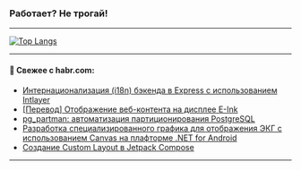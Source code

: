 ### Работает? Не трогай!

---
<!--
#### 🛠️ Technical stack:

![Java](https://img.shields.io/badge/Java-informational?logo=Oracle&style=flat&logoColor=white&color=FF4500)
![Kotlin](https://img.shields.io/badge/Kotlin-informational?logo=Kotlin&style=flat&logoColor=white&color=774D97)
![TS](https://img.shields.io/badge/TypeScript-informational?logo=typeScript&style=flat&logoColor=black&color=017acc)
![Python](https://img.shields.io/badge/Python-informational?logo=Python&style=flat&logoColor=black&color=ffdd54) <br>
![Spring](https://img.shields.io/badge/Spring-informational?logo=Spring&style=flat&logoColor=white&color=6DB33F) 
![SpringBoot](https://img.shields.io/badge/SpringBoot-informational?logo=SpringBoot&style=flat&logoColor=white&color=6DB33F)
![Nest](https://img.shields.io/badge/NestJS-informational?logo=NestJS&style=flat&logoColor=white&color=E0234E) 
![NodeJS](https://img.shields.io/badge/NodeJS-informational?logo=node.js&style=flat&logoColor=white&color=70A760)<br>
![PostgreSQL](https://img.shields.io/badge/PostgreSQL-informational?logo=PostgreSQL&style=flat&logoColor=white&color=DAA520)
![MongoDB](https://img.shields.io/badge/MongoDB-informational?logo=MongoDB&style=flat&logoColor=white&color=870000)
![Apache](https://img.shields.io/badge/Apache-informational?logo=apache&style=flat&logoColor=white&color=f74e28)

___ 
-->

<!--- #### 🛠️ : --->

[![Top Langs](https://github-readme-stats-82jvfl3w3-advtsettinggmailcoms-projects.vercel.app/api/top-langs/?username=zloylis&langs_count=10&hide_title=true&title_color=e6edf3&size_weight=0.5&count_weight=0.5&layout=compact&hide_progress=true&hide_border=true&theme=dracula)](https://github.com/zloylis)

<!---


####  :octocat:&nbsp;&nbsp; Статистика:

![GitHub stats](https://github-readme-stats-u2qms2cxw-advtsettinggmailcoms-projects.vercel.app/api?username=zloylis&show_icons=true&hide_border=true&theme=dracula&title_color=e6edf3&include_all_commits=true&count_private=true&hide_rank=false&hide_title=true&rank_icon=github)
-->
---

#### 💬 Свежее с habr.com:

<!-- BLOG-POST-LIST:START -->
- [Интернационализация &lpar;i18n&rpar; бэкенда в Express с использованием Intlayer](https://habr.com/ru/articles/867856/?utm_source=habrahabr&utm_medium=rss&utm_campaign=867856)
- [[Перевод] Отображение веб-контента на дисплее E-Ink](https://habr.com/ru/articles/867676/?utm_source=habrahabr&utm_medium=rss&utm_campaign=867676)
- [pg_partman: автоматизация партиционирования PostgreSQL](https://habr.com/ru/companies/otus/articles/866192/?utm_source=habrahabr&utm_medium=rss&utm_campaign=866192)
- [Разработка специализированного графика для отображения ЭКГ с использованием Canvas на плафторме .NET for Android](https://habr.com/ru/articles/867830/?utm_source=habrahabr&utm_medium=rss&utm_campaign=867830)
- [Создание Custom Layout в Jetpack Compose](https://habr.com/ru/articles/867822/?utm_source=habrahabr&utm_medium=rss&utm_campaign=867822)
<!-- BLOG-POST-LIST:END -->

---
